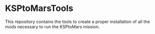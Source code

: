 # KSPtoMarsTools
This repository contains the tools to create a proper installation of all the mods necessary to run the KSPtoMars mission.
